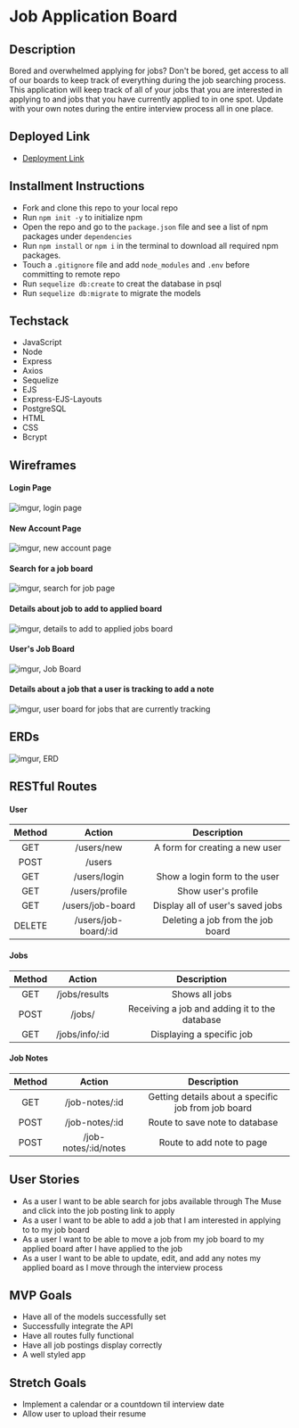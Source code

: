 # Job Application Board

## Description
Bored and overwhelmed applying for jobs? Don't be bored, get access to all of our boards to keep track of everything during the job searching process. This application will keep track of all of your jobs that you are interested in applying to and jobs that you have currently applied to in one spot. Update with your own notes during the entire interview process all in one place.

## Deployed Link
* [Deployment Link](https://project-2-job-app-aimeepham14.koyeb.app/)

## Installment Instructions
* Fork and clone this repo to your local repo
* Run `npm init -y` to initialize npm
* Open the repo and go to the `package.json` file and see a list of npm packages under `dependencies` 
* Run `npm install` or `npm i` in the terminal to download all required npm packages. 
* Touch a `.gitignore` file and add `node_modules` and `.env` before committing to remote repo
* Run `sequelize db:create` to creat the database in psql
* Run `sequelize db:migrate` to migrate the models

## Techstack
* JavaScript
* Node
* Express
* Axios
* Sequelize
* EJS
* Express-EJS-Layouts
* PostgreSQL
* HTML
* CSS
* Bcrypt

## Wireframes
#### Login Page
![imgur, login page](https://i.imgur.com/85NM32h.png)
#### New Account Page
![imgur, new account page](https://i.imgur.com/ZDvleec.png)
#### Search for a job board
![imgur, search for job page](https://i.imgur.com/rXhmhPx.png)
#### Details about job to add to applied board
![imgur, details to add to applied jobs board](https://i.imgur.com/tyyB6yO.png)
#### User's Job Board
![imgur, Job Board](https://i.imgur.com/yJFi379.png)
#### Details about a job that a user is tracking to add a note
![imgur, user board for jobs that are currently tracking](https://i.imgur.com/qplCFxI.png)

## ERDs
![imgur, ERD](https://i.imgur.com/0C1mgth.png)
## RESTful Routes
#### User
| Method | Action | Description|
|:------:|:------:|:----------:|
| GET    | /users/new  | A form for creating a new user  |
| POST   | /users  |   | Adding a new user to the database |
| GET   | /users/login  | Show a login form to the user   |
| GET   | /users/profile  | Show user's profile   |
| GET | /users/job-board  | Display all of user's saved jobs  |
| DELETE | /users/job-board/:id  | Deleting a job from the job board  |

#### Jobs
| Method | Action | Description|
|:------:|:------:|:----------:|
| GET    | /jobs/results  | Shows all jobs  |
| POST    | /jobs/ | Receiving a job and adding it to the database  |
| GET    | /jobs/info/:id | Displaying a specific job  |

#### Job Notes
| Method | Action | Description|
|:------:|:------:|:----------:|
| GET    | /job-notes/:id  | Getting details about a specific job from job board  |
| POST   | /job-notes/:id  |  Route to save note to database   |
| POST    | /job-notes/:id/notes | Route to add note to page  |


## User Stories
* As a user I want to be able search for jobs available through The Muse and click into the job posting link to apply
* As a user I want to be able to add a job that I am interested in applying to to my job board
* As a user I want to be able to move a job from my job board to my applied board after I have applied to the job
* As a user I want to be able to update, edit, and add any notes my applied board as I move through the interview process

## MVP Goals
* Have all of the models successfully set
* Successfully integrate the API
* Have all routes fully functional
* Have all job postings display correctly
* A well styled app

## Stretch Goals
* Implement a calendar or a countdown til interview date
* Allow user to upload their resume
